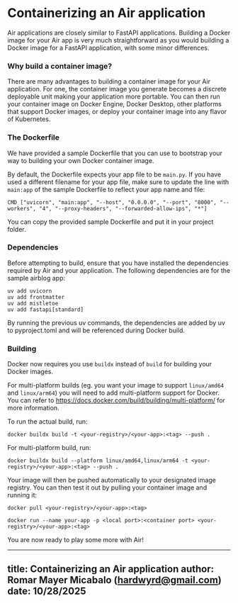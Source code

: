 # Containerizing an Air application

Air applications are closely similar to FastAPI applications. Building a Docker image for your Air app is very much straightforward as you would building a Docker image for a FastAPI application, with some minor differences.

### Why build a container image? 

There are many advantages to building a container image for your Air application. For one, the container image you generate becomes a discrete deployable unit making your application more portable. You can then run your container image on Docker Engine, Docker Desktop, other platforms that support Docker images, or deploy your container image into any flavor of Kubernetes.

### The Dockerfile

We have provided a sample Dockerfile that you can use to bootstrap your way to building your own Docker container image.

By default, the Dockerfile expects your app file to be `main.py`. If you have used a different filename for your app file, make sure to update the line with `main:app` of the sample Dockerfile to reflect your app name and file:

`CMD ["uvicorn", "main:app", "--host", "0.0.0.0", "--port", "8000", "--workers", "4", "--proxy-headers", "--forwarded-allow-ips", "*"]`

You can copy the provided sample Dockerfile and put it in your project folder.

### Dependencies

Before attempting to build, ensure that you have installed the dependencies required by Air and your application. The following dependencies are for the sample airblog app:

```
uv add uvicorn
uv add frontmatter
uv add mistletoe
uv add fastapi[standard]
```

By running the previous uv commands, the dependencies are added by uv to pyproject.toml and will be referenced during Docker build.

### Building

Docker now requires you use `buildx` instead of `build` for building your Docker images.

For multi-platform builds (eg. you want your image to support `linux/amd64` and `linux/arm64`) you will need to add multi-platform support for Docker. You can refer to https://docs.docker.com/build/building/multi-platform/ for more information.

To run the actual build, run:

`docker buildx build -t <your-registry>/<your-app>:<tag> --push . `

For multi-platform build, run:

`docker buildx build --platform linux/amd64,linux/arm64 -t <your-registry>/<your-app>:<tag> --push . `

Your image will then be pushed automatically to your designated image registry. You can then test it out by pulling your container image and running it:

`docker pull <your-registry>/<your-app>:<tag>`

`docker run --name your-app -p <local port>:<container port> <your-registry>/<your-app>:<tag>`

You are now ready to play some more with Air!

---
title: Containerizing an Air application
author: Romar Mayer Micabalo (hardwyrd@gmail.com)
date: 10/28/2025
---
